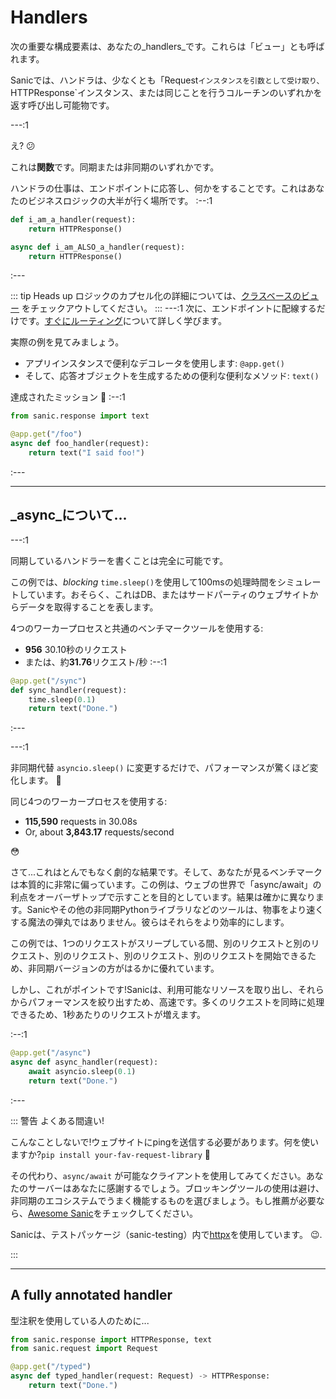 # Handlers

次の重要な構成要素は、あなたの_handlers_です。これらは「ビュー」とも呼ばれます。

Sanicでは、ハンドラは、少なくとも「Request`インスタンスを引数として受け取り、`HTTPResponse`インスタンス、または同じことを行うコルーチンのいずれかを返す呼び出し可能物です。



---:1

え? :confused:

これは**関数**です。同期または非同期のいずれかです。

ハンドラの仕事は、エンドポイントに応答し、何かをすることです。これはあなたのビジネスロジックの大半が行く場所です。
:--:1
```python
def i_am_a_handler(request):
    return HTTPResponse()

async def i_am_ALSO_a_handler(request):
    return HTTPResponse()
```
:---

::: tip Heads up
ロジックのカプセル化の詳細については、[クラスベースのビュー](/guide/advanced/class-based-views.md) をチェックアウトしてください。
:::
---:1
次に、エンドポイントに配線するだけです。[すぐにルーティング](./routing.md)について詳しく学びます。

実際の例を見てみましょう。

- アプリインスタンスで便利なデコレータを使用します: `@app.get()`
- そして、応答オブジェクトを生成するための便利な便利なメソッド: `text()`

達成されたミッション :muscle:
:--:1
```python
from sanic.response import text

@app.get("/foo")
async def foo_handler(request):
    return text("I said foo!")
```
:---

---

## _async_について...

---:1

同期しているハンドラーを書くことは完全に可能です。

この例では、_blocking_ `time.sleep()`を使用して100msの処理時間をシミュレートしています。おそらく、これはDB、またはサードパーティのウェブサイトからデータを取得することを表します。

4つのワーカープロセスと共通のベンチマークツールを使用する:

- **956** 30.10秒のリクエスト
- または、約**31.76**リクエスト/秒
:--:1
```python
@app.get("/sync")
def sync_handler(request):
    time.sleep(0.1)
    return text("Done.")
```
:---

---:1

非同期代替 `asyncio.sleep()` に変更するだけで、パフォーマンスが驚くほど変化します。 :rocket:

同じ4つのワーカープロセスを使用する:

- **115,590** requests in 30.08s
- Or, about **3,843.17** requests/second

:flushed:

さて...これはとんでもなく劇的な結果です。そして、あなたが見るベンチマークは本質的に非常に偏っています。この例は、ウェブの世界で「async/await」の利点をオーバーザトップで示すことを目的としています。結果は確かに異なります。Sanicやその他の非同期Pythonライブラリなどのツールは、物事をより速くする魔法の弾丸ではありません。彼らはそれらをより効率的にします。

この例では、1つのリクエストがスリープしている間、別のリクエストと別のリクエスト、別のリクエスト、別のリクエスト、別のリクエストを開始できるため、非同期バージョンの方がはるかに優れています。

しかし、これがポイントです!Sanicは、利用可能なリソースを取り出し、それらからパフォーマンスを絞り出すため、高速です。多くのリクエストを同時に処理できるため、1秒あたりのリクエストが増えます。

:--:1
```python
@app.get("/async")
async def async_handler(request):
    await asyncio.sleep(0.1)
    return text("Done.")
```
:---

::: 警告 よくある間違い!

こんなことしないで!ウェブサイトにpingを送信する必要があります。何を使いますか?`pip install your-fav-request-library` :see_no_evil:

その代わり、`async/await` が可能なクライアントを使用してみてください。あなたのサーバーはあなたに感謝するでしょう。ブロッキングツールの使用は避け、非同期のエコシステムでうまく機能するものを選びましょう。もし推薦が必要なら、[Awesome Sanic](https://github.com/mekicha/awesome-sanic)をチェックしてください。

Sanicは、テストパッケージ（sanic-testing）内で[httpx](https://www.python-httpx.org/)を使用しています。 :wink:.

:::

---

## A fully annotated handler

型注釈を使用している人のために...

```python
from sanic.response import HTTPResponse, text
from sanic.request import Request

@app.get("/typed")
async def typed_handler(request: Request) -> HTTPResponse:
    return text("Done.")
```
